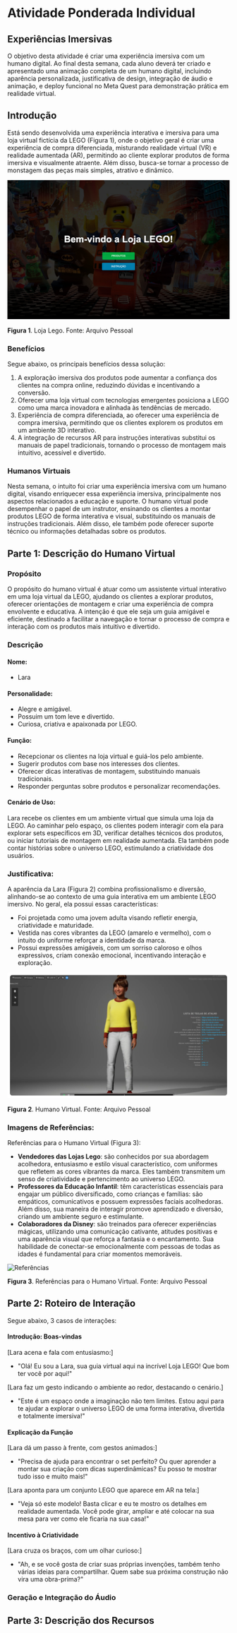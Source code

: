 # Atividade Ponderada Individual
## Experiências Imersivas

O objetivo desta atividade é criar uma experiência imersiva com um humano digital. Ao final desta semana, cada aluno deverá ter criado e apresentado uma animação completa de um humano digital, incluindo aparência personalizada, justificativa de design, integração de áudio e animação, e deploy funcional no Meta Quest para demonstração prática em realidade virtual.

## Introdução

Está sendo desenvolvida uma experiência interativa e imersiva para uma loja virtual fictícia da LEGO (Figura 1), onde o objetivo geral é criar uma experiência de compra diferenciada, misturando realidade virtual (VR) e realidade aumentada (AR), permitindo ao cliente explorar produtos de forma imersiva e visualmente atraente. Além disso, busca-se tornar a processo de monstagem das peças mais simples, atrativo e dinâmico. 

![Loja](https://github.com/Lucasx369/ExpImersivas/blob/main/Semana%201/src/assets/loja.png)

**Figura 1**. Loja Lego. Fonte: Arquivo Pessoal

### Benefícios

Segue abaixo, os principais benefícios dessa solução:

1. A exploração imersiva dos produtos pode aumentar a confiança dos clientes na compra online, reduzindo dúvidas e incentivando a conversão.
2. Oferecer uma loja virtual com tecnologias emergentes posiciona a LEGO como uma marca inovadora e alinhada às tendências de mercado.
3. Experiência de compra diferenciada, ao oferecer uma experiência de compra imersiva, permitindo que os clientes explorem os produtos em um ambiente 3D interativo.
4. A integração de recursos AR para instruções interativas substitui os manuais de papel tradicionais, tornando o processo de montagem mais intuitivo, acessível e divertido.

### Humanos Virtuais

Nesta semana, o intuito foi criar uma experiência imersiva com um humano digital, visando enriquecer essa experiência imersiva, principalmente nos aspectos relacionados a educação e suporte. O humano virtual pode desempenhar o papel de um instrutor, ensinando os clientes a montar produtos LEGO de forma interativa e visual, substituindo os manuais de instruções tradicionais. Além disso, ele também pode oferecer suporte técnico ou informações detalhadas sobre os produtos.

## Parte 1: Descrição do Humano Virtual

### Propósito

O propósito do humano virtual é atuar como um assistente virtual interativo em uma loja virtual da LEGO, ajudando os clientes a explorar produtos, oferecer orientações de montagem e criar uma experiência de compra envolvente e educativa. A intenção é que ele seja um guia amigável e eficiente, destinado a facilitar a navegação e tornar o processo de compra e interação com os produtos mais intuitivo e divertido.

### Descrição

#### Nome:

- Lara

#### Personalidade:

- Alegre e amigável.
- Possuim um tom leve e divertido.
- Curiosa, criativa e apaixonada por LEGO.

#### Função:

- Recepcionar os clientes na loja virtual e guiá-los pelo ambiente.
- Sugerir produtos com base nos interesses dos clientes.
- Oferecer dicas interativas de montagem, substituindo manuais tradicionais.
- Responder perguntas sobre produtos e personalizar recomendações.

#### Cenário de Uso:

Lara recebe os clientes em um ambiente virtual que simula uma loja da LEGO. Ao caminhar pelo espaço, os clientes podem interagir com ela para explorar sets específicos em 3D, verificar detalhes técnicos dos produtos, ou iniciar tutoriais de montagem em realidade aumentada. Ela também pode contar histórias sobre o universo LEGO, estimulando a criatividade dos usuários.

### Justificativa:

A aparência da Lara (Figura 2) combina profissionalismo e diversão, alinhando-se ao contexto de uma guia interativa em um ambiente LEGO imersivo. No geral, ela possui essas características:

- Foi projetada como uma jovem adulta visando refletir energia, criatividade e maturidade.
- Vestida nas cores vibrantes da LEGO (amarelo e vermelho), com o intuito do uniforme reforçar a identidade da marca.
- Possui expressões amigáveis, com um sorriso caloroso e olhos expressivos, criam conexão emocional, incentivando interação e exploração. 
  
![MetaHuman](https://github.com/Lucasx369/ExpImersivas/blob/main/Semana%202/Imagens/MetaHuman.png)

**Figura 2**. Humano Virtual. Fonte: Arquivo Pessoal

### Imagens de Referências: 

Referências para o Humano Virtual (Figura 3):

- **Vendedores das Lojas Lego**: são conhecidos por sua abordagem acolhedora, entusiasmo e estilo visual característico, com uniformes que refletem as cores vibrantes da marca. Eles também transmitem um senso de criatividade e pertencimento ao universo LEGO.
- **Professores da Educação Infantil**: têm características essenciais para engajar um público diversificado, como crianças e famílias: são empáticos, comunicativos e possuem expressões faciais acolhedoras. Além disso, sua maneira de interagir promove aprendizado e diversão, criando um ambiente seguro e estimulante.
- **Colaboradores da Disney**: são treinados para oferecer experiências mágicas, utilizando uma comunicação cativante, atitudes positivas e uma aparência visual que reforça a fantasia e o encantamento. Sua habilidade de conectar-se emocionalmente com pessoas de todas as idades é fundamental para criar momentos memoráveis.

![Referências](https://github.com/Lucasx369/ExpImersivas/blob/main/Semana%202/Imagens/Refer%C3%AAncias.png)

**Figura 3**. Referências para o Humano Virtual. Fonte: Arquivo Pessoal

## Parte 2: Roteiro de Interação

Segue abaixo, 3 casos de interações:

#### Introdução: Boas-vindas
   
[Lara acena e fala com entusiasmo:]

- "Olá! Eu sou a Lara, sua guia virtual aqui na incrível Loja LEGO! Que bom ter você por aqui!"

[Lara faz um gesto indicando o ambiente ao redor, destacando o cenário.]

- "Este é um espaço onde a imaginação não tem limites. Estou aqui para te ajudar a explorar o universo LEGO de uma forma interativa, divertida e totalmente imersiva!"

#### Explicação da Função

[Lara dá um passo à frente, com gestos animados:]

- "Precisa de ajuda para encontrar o set perfeito? Ou quer aprender a montar sua criação com dicas superdinâmicas? Eu posso te mostrar tudo isso e muito mais!"

[Lara aponta para um conjunto LEGO que aparece em AR na tela:]

- "Veja só este modelo! Basta clicar e eu te mostro os detalhes em realidade aumentada. Você pode girar, ampliar e até colocar na sua mesa para ver como ele ficaria na sua casa!"

#### Incentivo à Criatividade

[Lara cruza os braços, com um olhar curioso:]

- "Ah, e se você gosta de criar suas próprias invenções, também tenho várias ideias para compartilhar. Quem sabe sua próxima construção não vira uma obra-prima?"

### Geração e Integração do Áudio

## Parte 3: Descrição dos Recursos
